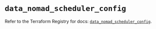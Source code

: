 # `data_nomad_scheduler_config`

Refer to the Terraform Registry for docs: [`data_nomad_scheduler_config`](https://registry.terraform.io/providers/hashicorp/nomad/2.5.0/docs/data-sources/scheduler_config).
